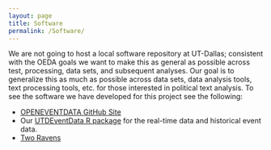 ```yaml
---
layout: page
title: Software
permalink: /Software/
---
```



We are not going to host a local software repository at UT-Dallas; consistent with the OEDA goals we want to make this as general as possible across test, processing, data sets, and subsequent analyses.  Our goal is to generalize this as much as possible across data sets, data analysis tools, text processing tools, etc. for those interested in political text analysis. To see the software we have developed for this project see the following:

- [OPENEVENTDATA GitHub Site](https://github.com/openeventdata)
- Our [UTDEventData R package](https://github.com/KateHyoung/UTDEventData) for the real-time data and historical event data.
- [Two Ravens](http://2ra.vn/index.html)
